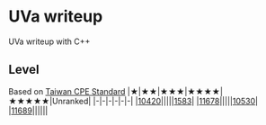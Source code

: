 # UVa writeup
UVa writeup with C++

## Level
Based on [Taiwan CPE Standard](http://par.cse.nsysu.edu.tw/~advprog/star.php) 
|★|★★|★★★|★★★★|★★★★★|Unranked|
|-|-|-|-|-|-|
|[10420](Problem/level1/10420/10420.md)|||||[1583](Problem/unranked/1583/1583.md)|
|[11678](Problem/level1/11678/11678.md)|||||[10530](Problem/unranked/10530/10530.md)|
|[11689](Problem/level1/11689/11689.md)||||||
